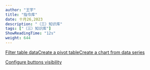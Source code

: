 ```yaml
---
author: "王宇"
title: "指令库"
date: 十月26,2023
description: "（三）知识库"
tags: ["（三）知识库"]
ShowReadingTime: "12s"
weight: 644
---
```

[Filter table data](#)[Create a pivot table](#)[Create a chart from data series](#)

[Configure buttons visibility](/users/tfac-settings.action)
